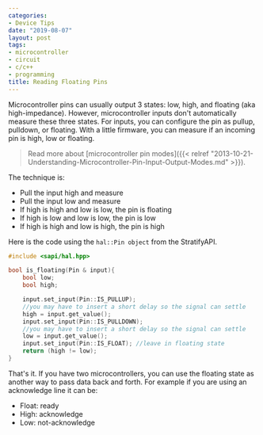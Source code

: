 ```yaml
---
categories:
- Device Tips
date: "2019-08-07"
layout: post
tags:
- microcontroller
- circuit
- c/c++
- programming
title: Reading Floating Pins
---
```


Microcontroller pins can usually output 3 states: low, high, and floating (aka high-impedance). However, microcontroller inputs don't automatically measure these three states. For inputs, you can configure the pin as pullup, pulldown, or floating. With a little firmware, you can measure if an incoming pin is high, low or floating.

> Read more about [microcontroller pin modes]({{< relref "2013-10-21-Understanding-Microcontroller-Pin-Input-Output-Modes.md" >}}).

The technique is:

- Pull the input high and measure
- Pull the input low and measure
- If high is high and low is low, the pin is floating
- If high is low and low is low, the pin is low
- If high is high and low is high, the pin is high

Here is the code using the `hal::Pin object` from the StratifyAPI.

```cpp
#include <sapi/hal.hpp>

bool is_floating(Pin & input){
    bool low;
    bool high;

    input.set_input(Pin::IS_PULLUP);
    //you may have to insert a short delay so the signal can settle
    high = input.get_value();
    input.set_input(Pin::IS_PULLDOWN);
    //you may have to insert a short delay so the signal can settle
    low = input.get_value();
    input.set_input(Pin::IS_FLOAT); //leave in floating state
    return (high != low);
}
```

That's it. If you have two microcontrollers, you can use the floating state as another way to pass data back and forth. For example if you are using an acknowledge line it can be:

- Float: ready
- High: acknowledge
- Low: not-acknowledge
